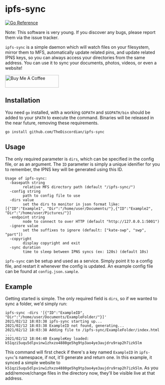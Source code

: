 # ipfs-sync
[![Go Reference](https://pkg.go.dev/badge/github.com/TheDiscordian/ipfs-sync.svg)](https://pkg.go.dev/github.com/TheDiscordian/ipfs-sync)

Note: This software is very young. If you discover any bugs, please report them via the issue tracker.

`ipfs-sync` is a simple daemon which will watch files on your filesystem, mirror them to MFS, automatically update related pins, and update related IPNS keys, so you can always access your directories from the same address. You can use it to sync your documents, photos, videos, or even a website!

<a href="https://www.buymeacoffee.com/trdiscordian" target="_blank"><img src="https://cdn.buymeacoffee.com/buttons/default-orange.png" alt="Buy Me A Coffee" height="41" width="174"></a>

## Installation

You need `go` installed, with a working `GOPATH` and `$GOPATH/bin` should be added to your `$PATH` to execute the command. Binaries will be released in the near future, removing these requirements.

`go install github.com/TheDiscordian/ipfs-sync`

## Usage

The only required parameter is `dirs`, which can be specified in the config file, or as an argument. The `ID` parameter is simply a unique idenifier for you to remember, the IPNS key will be generated using this ID.

```
Usage of ipfs-sync:
  -basepath string
        relative MFS directory path (default "/ipfs-sync/")
  -config string
        path to config file to use
  -dirs value
        set the dirs to monitor in json format like: [{"ID":"Example1", "Dir":"/home/user/Documents/"},{"ID":"Example2", "Dir":"/home/user/Pictures/"}]
  -endpoint string
        node to connect to over HTTP (default "http://127.0.0.1:5001")
  -ignore value
        set the suffixes to ignore (default: ["kate-swp", "swp", "part"])
  -copyright
        display copyright and exit
  -sync duration
        time to sleep between IPNS syncs (ex: 120s) (default 10s)
```

`ipfs-sync` can be setup and used as a service. Simply point it to a config file, and restart it whenever the config is updated. An example config file can be found at `config.json.sample`.


## Example

Getting started is simple. The only required field is `dirs`, so if we wanted to sync a folder, we'd simply run:

```
ipfs-sync -dirs '[{"ID":"ExampleID", "Dir":"/home/user/Documents/ExampleFolder/"}]'
2021/02/12 18:03:38 ipfs-sync starting up...
2021/02/12 18:03:38 ExampleID not found, generating...
2021/02/12 18:03:38 Adding file to /ipfs-sync/ExampleFolder/index.html ...
2021/02/12 18:04:40 ExampleKey loaded: k51qzi5uqu5dlpvinw1zhxzo4880ge5hg9tp3ao4ye3aujdru9rap2h7izk5lm
```

This command will first check if there's a key named `ExampleID` in `ipfs-sync`'s namespace, if not, it'll generate and return one. In this example, it synced a simple website to `k51qzi5uqu5dlpvinw1zhxzo4880ge5hg9tp3ao4ye3aujdru9rap2h7izk5lm`. As you add/remove/change files in the directory now, they'll be visible live at that address.
